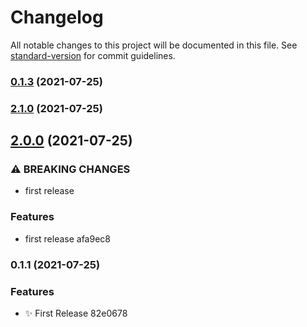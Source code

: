 # Changelog

All notable changes to this project will be documented in this file. See [standard-version](https://github.com/conventional-changelog/standard-version) for commit guidelines.

### [0.1.3](https://github.com/junyao-d/flickr-app-frontend/compare/v0.1.2...v0.1.3) (2021-07-25)

### [2.1.0](https://github.com/junyao-d/flickr-app-frontend/compare/v2.0.0...v0.1.2) (2021-07-25)

## [2.0.0](///compare/v0.1.1...v2.0.0) (2021-07-25)


### ⚠ BREAKING CHANGES

* first release

### Features

* first release afa9ec8

### 0.1.1 (2021-07-25)


### Features

* :sparkles: First Release 82e0678
